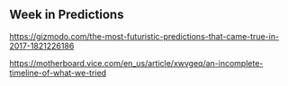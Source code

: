 ## Week in Predictions

https://gizmodo.com/the-most-futuristic-predictions-that-came-true-in-2017-1821226186

https://motherboard.vice.com/en_us/article/xwvgeq/an-incomplete-timeline-of-what-we-tried
